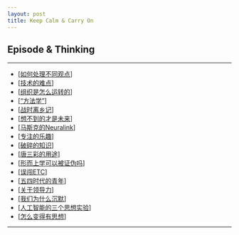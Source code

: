 ```yaml
---
layout: post
title: Keep Calm & Carry On
---
```

## Episode & Thinking

***

- [[如何处理不同观点][add17]]
- [[技术的难点][add16]]
- [[组织是怎么运转的][add15]]
- [[“方法学”][add14]]
- [[战时离乡记][add13]]
- [[想不到的才是未来][add12]]
- [[马斯克的Neuralink][add11]]
- [[专注的乐趣][add10]]
- [[破碎的知识][add09]]
- [[唐三彩的用途][add08]]
- [[形而上学可以被证伪吗][add07]]
- [[误闯ETC][add06]]
- [[五四时代的青年][add05]]
- [[关于领导力][add04]]
- [[我们为什么沉默][add03]]
- [[人工智能的三个思想实验][add02]]
- [[怎么变得有思想][add01]]

[add01]:http://about.uuspider.com/2019/06/02/thinking.html
[add02]:http://about.uuspider.com/2019/06/03/ai_experiments.html
[add03]:http://about.uuspider.com/2019/06/04/no_word.html
[add04]:http://about.uuspider.com/2019/06/05/leader.html
[add05]:http://about.uuspider.com/2019/06/06/ws.html
[add06]:http://about.uuspider.com/2019/06/07/jump_etc.html
[add07]:http://about.uuspider.com/2019/06/08/metaphysical.html
[add08]:http://about.uuspider.com/2019/06/12/burial.html
[add09]:http://about.uuspider.com/2019/06/13/broken_knowledge.html
[add10]:http://about.uuspider.com/2019/06/14/be_absorbed_in.html
[add11]:http://about.uuspider.com/2019/06/15/neuralink.html
[add12]:http://about.uuspider.com/2019/06/16/future.html
[add13]:http://about.uuspider.com/2019/06/22/in_war.html
[add14]:http://about.uuspider.com/2019/07/08/gtd.html
[add15]:http://about.uuspider.com/2019/12/28/organization.html
[add16]: http://about.uuspider.com/2019/12/29/tech.html
[add17]: http://about.uuspider.com/2020/01/31/private_opinion.html

***
